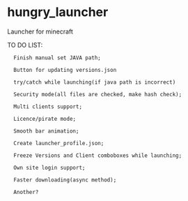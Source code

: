hungry_launcher
===============

Launcher for minecraft

TO DO LIST:
	  
	  Finish manual set JAVA path;
	  
	  Button for updating versions.json
	  
	  try/catch while launching(if java path is incorrect)
	  
	  Security mode(all files are checked, make hash check);      

      Multi clients support; 

      Licence/pirate mode;
	  
	  Smooth bar animation;	  
	  
	  Create launcher_profile.json;
	  
	  Freeze Versions and Client comboboxes while launching;

      Own site login support; 
	  
	  Faster downloading(async method);
	  
      Another? 
